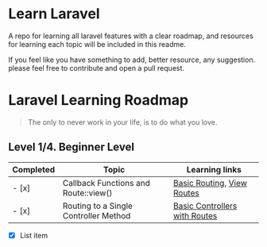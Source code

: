 # Learn Laravel

A repo for learning all laravel features with a clear roadmap, and resources for learning each topic will be included in this readme.

If you feel like you have something to add, better resource, any suggestion. please feel free to contribute and open a pull request.

# Laravel Learning Roadmap

> The only to never work in your life, is to do what you love.

## Level 1/4. Beginner Level

| Completed | Topic                                 | Learning links                |
|-------------|--------------------------------------|-------------------------------|
|  - [x]        | Callback Functions and Route::view() | [Basic Routing](https://laravel.com/docs/routing#basic-routing), [View Routes](https://laravel.com/docs/routing#view-routes)|
|  - [x]         | Routing to a Single Controller Method | [Basic Controllers with Routes](https://laravel.com/docs/controllers#basic-controllers) |
- [x] List item
